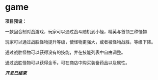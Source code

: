 # game
**项目预设：**

一款回合制对战游戏，玩家可以通过战斗随机到小怪，精英与首领三种怪物

玩家可以通过战胜怪物提升等级，使怪物更强大，或者被怪物战胜，等级下降。

通过战胜怪物可以获得没有的技能，并在技能列表中自由调整。

通过战胜怪物可以获得金币，可在商店中购买装备药品以及属性。


*****开发已结束*****
